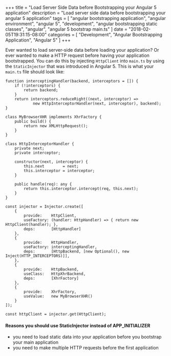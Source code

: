 +++
title = "Load Server Side Data before Bootstrapping your Angular 5 application"
description = "Load server side data before bootstrapping your angular 5 application"
tags = [
    "angular bootstrapping application",
    "angular environment",
    "angular 5",
    "development",
    "angular bootstrapping static classes",
    "angular",
    "angular 5 bootstrap main.ts"
]
date = "2018-02-05T19:31:15-08:00"
categories = [
    "Development",
    "Angular Bootstrapping Application",
    "Angular 5"
]
+++

Ever wanted to load server-side data before loading your application? Or ever wanted to make a HTTP request before having your application bootstrapped. You can do this by injecting `HttpClient` into `main.ts` by using the `StaticInjector` that was introduced in Angular 5. This is what your `main.ts` file should look like:


```
function interceptingHandler(backend, interceptors = []) {
    if (!interceptors) {
        return backend;
    }
    return interceptors.reduceRight((next, interceptor) =>
            new HttpInterceptorHandler(next, interceptor), backend);
}

class MyBrowserXHR implements XhrFactory {
    public build() {
        return new XMLHttpRequest();
    }
}

class HttpInterceptorHandler {
    private next;
    private interceptor;

    constructor(next, interceptor) {
        this.next        = next;
        this.interceptor = interceptor;
    }

    public handle(req): any {
        return this.interceptor.intercept(req, this.next);
    }
}

const injector = Injector.create([
    {
        provide:    HttpClient,
        useFactory: (handler: HttpHandler) => { return new HttpClient(handler); },
        deps:       [HttpHandler]
    },
    {
        provide:    HttpHandler,
        useFactory: interceptingHandler,
        deps:       [HttpBackend, [new Optional(), new Inject(HTTP_INTERCEPTORS)]],
    },
    {
        provide:    HttpBackend,
        useClass:   HttpXhrBackend,
        deps:       [XhrFactory]
    },
    {
        provide:    XhrFactory,
        useValue:   new MyBrowserXHR()
    }
]);

const httpClient = injector.get(HttpClient);
```

#### Reasons you should use StaticInjector instead of APP_INITIALIZER
- you need to load static data into your application before you bootstrap your main application
- you need to make multiple HTTP requests before the first application